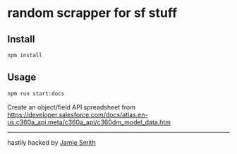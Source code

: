 # random scrapper for sf stuff

## Install

```bash
npm install
```

## Usage

```bash
npm run start:docs
```

Create an object/field API spreadsheet from <https://developer.salesforce.com/docs/atlas.en-us.c360a_api.meta/c360a_api/c360dm_model_data.htm>

---

hastily hacked by [Jamie Smith](https://jsmith.dev)
